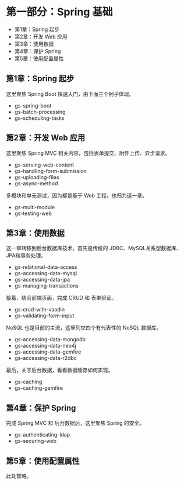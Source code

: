 # 第一部分：Spring 基础

* 第1章：Spring 起步
* 第2章：开发 Web 应用
* 第3章：使用数据
* 第4章：保护 Spring
* 第5章：使用配置属性

## 第1章：Spring 起步

这里聚焦 Spring Boot 快速入门，由下面三个例子体现。

* gs-spring-boot
* gs-batch-processing
* gs-scheduling-tasks

## 第2章：开发 Web 应用

这里聚焦 Spring MVC 相关内容，包括表单提交、附件上传、异步请求。

* gs-serving-web-content
* gs-handling-form-submission
* gs-uploading-files
* gs-async-method

多模块和单元测试，因为都是基于 Web 工程，也归为这一章。

* gs-multi-module
* gs-testing-web

## 第3章：使用数据

这一章转移到后台数据库技术，首先是传统的 JDBC、MySQL关系型数据库、JPA和事务处理。

* gs-relational-data-access
* gs-accessing-data-mysql
* gs-accessing-data-jpa
* gs-managing-transactions

接着，结合前端页面，完成 CRUD 和 表单验证。

* gs-crud-with-vaadin
* gs-validating-form-input

NoSQL 也是目前的主流，这里列举四个有代表性的 NoSQL 数据库。

* gs-accessing-data-mongodb
* gs-accessing-data-neo4j
* gs-accessing-data-gemfire
* gs-accessing-data-r2dbc

最后，关于后台数据，看看数据缓存如何实现。

* gs-caching
* gs-caching-gemfire

## 第4章：保护 Spring

完成 Spring MVC 和 后台数据后，这里聚焦 Spring 的安全。

* gs-authenticating-ldap
* gs-securing-web

## 第5章：使用配置属性

此处暂略。
